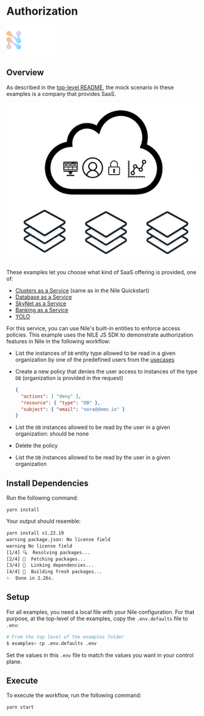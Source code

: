 # Authorization

![image](../images/Nile-text-logo.png)

## Overview

As described in the [top-level README](../README.md), the mock scenario in these examples is a company that provides SaaS.

![image](../images/saas.png)

These examples let you choose what kind of SaaS offering is provided, one of:

- [Clusters as a Service](../usecases/clusters/) (same as in the Nile Quickstart)
- [Database as a Service](../usecases/DB/)
- [SkyNet as a Service](../usecases/SkyNet/)
- [Banking as a Service](../usecases/Banking/)
- [YOLO](../usecases/README.md#yolo)

For this service, you can use Nile's built-in entities to enforce access policies.
This example uses the NILE JS SDK to demonstrate authorization features in Nile in the following workflow:

- List the instances of `DB` entity type allowed to be read in a given organization by one of the predefined users from the [usecases](../usecases/)
- Create a new policy that denies the user access to instances of the type `DB` (organization is provided in the request)

  ```json
  {
    "actions": [ "deny" ],
    "resource": { "type": "DB" },
    "subject": { "email": "nora@demo.io" }
  }
  ```

- List the `DB` instances allowed to be read by the user in a given organization: should be none
- Delete the policy
- List the `DB` instances allowed to be read by the user in a given organization


## Install Dependencies

Run the following command:

```
yarn install
```

Your output should resemble:

```bash
yarn install v1.22.19
warning package.json: No license field
warning No license field
[1/4] 🔍  Resolving packages...
[2/4] 🚚  Fetching packages...
[3/4] 🔗  Linking dependencies...
[4/4] 🔨  Building fresh packages...
✨  Done in 2.26s.
```

## Setup

For all examples, you need a local file with your Nile configuration.
For that purpose, at the top-level of the examples, copy the `.env.defaults` file to `.env`:

```bash
# From the top level of the examples folder
$ examples> cp .env.defaults .env
```

Set the values in this `.env` file to match the values you want in your control plane.

## Execute

To execute the workflow, run the following command:

```
yarn start
```
